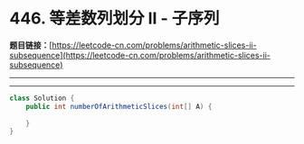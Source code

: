 # 446. 等差数列划分 II - 子序列

**题目链接：**[https://leetcode-cn.com/problems/arithmetic-slices-ii-subsequence](https://leetcode-cn.com/problems/arithmetic-slices-ii-subsequence)

---

<Cards card="leetcode_446_arithmetic-slices-ii-subsequence"></Cards>

---

```java
class Solution {
    public int numberOfArithmeticSlices(int[] A) {
        
    }
}
```